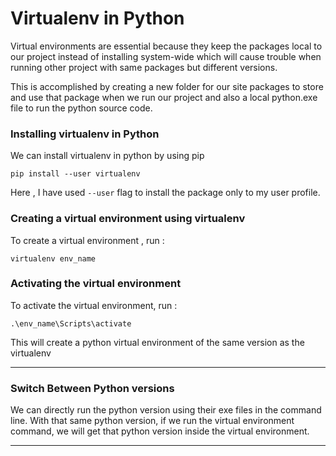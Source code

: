 # Virtualenv in Python

Virtual environments are essential because they keep the packages local to our project instead of installing system-wide which will cause trouble when running other project with same packages but different versions.

This is accomplished by creating a new folder for our site packages to store and use that package when we run our project and also a local python.exe file to run the python source code.

### Installing virtualenv in Python 

We can install virtualenv in python by using pip

```
pip install --user virtualenv
```

Here , I have used `--user` flag to install the package only to my user profile.

### Creating a virtual environment using virtualenv 

To create a virtual environment , run :

```
virtualenv env_name
```

### Activating the virtual environment

To activate the virtual environment, run :

```
.\env_name\Scripts\activate
```

This will create a python virtual environment of the same version as the virtualenv 

---


### Switch Between Python versions

We can directly run the python version using their exe files in the command line. With that same python version, if we run the virtual environment command, we will get that python version inside the virtual environment.

---

